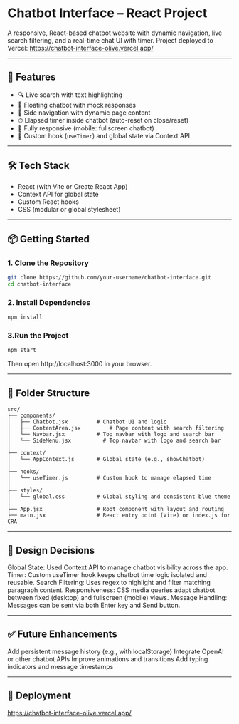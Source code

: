 # Chatbot Interface – React Project

A responsive, React-based chatbot website with dynamic navigation, live search filtering, and a real-time chat UI with timer.
Project deployed to Vercel: https://chatbot-interface-olive.vercel.app/

---

## 🚀 Features

- 🔍 Live search with text highlighting
- 🤖 Floating chatbot with mock responses
- 🧭 Side navigation with dynamic page content
- ⏱ Elapsed timer inside chatbot (auto-reset on close/reset)
- 📱 Fully responsive (mobile: fullscreen chatbot)
- 🧼 Custom hook (`useTimer`) and global state via Context API

---

## 🛠 Tech Stack

- React (with Vite or Create React App)
- Context API for global state
- Custom React hooks
- CSS (modular or global stylesheet)

---

## 📦 Getting Started

### 1. Clone the Repository

```bash
git clone https://github.com/your-username/chatbot-interface.git
cd chatbot-interface
```

### 2. Install Dependencies
```bash
npm install
```

### 3.Run the Project
```bash
npm start
```
Then open http://localhost:3000 in your browser.

---

## 📁 Folder Structure
```
src/
├── components/
│   ├── Chatbot.jsx         # Chatbot UI and logic
│   ├── ContentArea.jsx         # Page content with search filtering
│   └── Navbar.jsx          # Top navbar with logo and search bar
│   └── SideMenu.jsx          # Top navbar with logo and search bar
│
├── context/
│   └── AppContext.js       # Global state (e.g., showChatbot)
│
├── hooks/
│   └── useTimer.js         # Custom hook to manage elapsed time
│
├── styles/
│   └── global.css          # Global styling and consistent blue theme
│
├── App.jsx                 # Root component with layout and routing
├── main.jsx                # React entry point (Vite) or index.js for CRA
```

---

## 📌 Design Decisions
Global State: Used Context API to manage chatbot visibility across the app.
Timer: Custom useTimer hook keeps chatbot time logic isolated and reusable.
Search Filtering: Uses regex to highlight and filter matching paragraph content.
Responsiveness: CSS media queries adapt chatbot between fixed (desktop) and fullscreen (mobile) views.
Message Handling: Messages can be sent via both Enter key and Send button.

---

## ✅ Future Enhancements
Add persistent message history (e.g., with localStorage)
Integrate OpenAI or other chatbot APIs
Improve animations and transitions
Add typing indicators and message timestamps

---

## 🚀 Deployment
https://chatbot-interface-olive.vercel.app/
